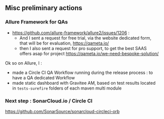 


## Misc preliminary actions

### Allure Framework for QAs

* https://github.com/allure-framework/allure2/issues/1206 :
  * And I sent a request for free trial, via the website dedicated form, that will be for evaluation, https://qameta.io/
  * then I also sent a request for pro support, to get the best SAAS offers asap for project https://qameta.io/we-need-bespoke-solution/

Ok so on Allure, I :
* made a Circle CI QA Workflow running during the release process : to have a QA dedicated Workflow
* made static dashboard with Gravitee AM, based on test results located in `tests-surefire` folders of each maven multi module


### Next step : SonarCloud.io / Circle CI

https://github.com/SonarSource/sonarcloud-circleci-orb
